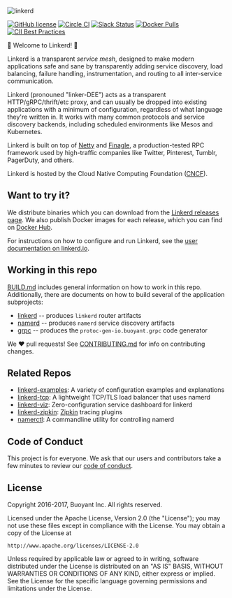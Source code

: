 ![linkerd][l5d-logo]

[![GitHub license][license-badge]](LICENSE)
[![Circle CI][l5d-ci-badge]][l5d-ci]
[![Slack Status][slack-badge]][slack]
[![Docker Pulls][docker-badge]][docker]
[![CII Best Practices][cii-badge]][cii]

:balloon: Welcome to Linkerd! :wave:

Linkerd is a transparent *service mesh*, designed to make modern applications
safe and sane by transparently adding service discovery, load balancing, failure
handling, instrumentation, and routing to all inter-service communication.

Linkerd (pronouned "linker-DEE") acts as a transparent HTTP/gRPC/thrift/etc
proxy, and can usually be dropped into existing applications with a minimum of
configuration, regardless of what language they're written in. It works with
many common protocols and service discovery backends, including scheduled
environments like Mesos and Kubernetes.

Linkerd is built on top of [Netty][netty] and [Finagle][finagle], a
production-tested RPC framework used by high-traffic companies like Twitter,
Pinterest, Tumblr, PagerDuty, and others.

Linkerd is hosted by the Cloud Native Computing Foundation ([CNCF][cncf]).

## Want to try it? ##

We distribute binaries which you can download from the [Linkerd releases
page][releases]. We also publish Docker images for each release, which you can
find on [Docker Hub][docker].

For instructions on how to configure and run Linkerd, see the [user
documentation on linkerd.io](https://linkerd.io).

## Working in this repo ##

[BUILD.md](BUILD.md) includes general information on how to work in this repo.
Additionally, there are documents on how to build several of the application
subprojects:

* [linkerd](linkerd/README.md) -- produces `linkerd` router artifacts
* [namerd](namerd/README.md) -- produces `namerd` service discovery artifacts
* [grpc](grpc/README.md) -- produces the `protoc-gen-io.buoyant.grpc` code generator

We :heart: pull requests! See [CONTRIBUTING.md](CONTRIBUTING.md) for info on
contributing changes.

## Related Repos ##

* [linkerd-examples][l5d-eg]: A variety of configuration examples and explanations
* [linkerd-tcp][l5d-tcp]: A lightweight TCP/TLS load balancer that uses namerd
* [linkerd-viz][l5d-viz]: Zero-configuration service dashboard for linkerd
* [linkerd-zipkin][l5d-zipkin]: [Zipkin][zipkin] tracing plugins
* [namerctl][namerctl]: A commandline utility for controlling namerd

## Code of Conduct ##

This project is for everyone. We ask that our users and contributors take a few
minutes to review our [code of conduct][coc].

## License ##

Copyright 2016-2017, Buoyant Inc. All rights reserved.

Licensed under the Apache License, Version 2.0 (the "License"); you may not use
these files except in compliance with the License. You may obtain a copy of the
License at

    http://www.apache.org/licenses/LICENSE-2.0

Unless required by applicable law or agreed to in writing, software distributed
under the License is distributed on an "AS IS" BASIS, WITHOUT WARRANTIES OR
CONDITIONS OF ANY KIND, either express or implied. See the License for the
specific language governing permissions and limitations under the License.

<!-- references -->
[cii-badge]:https://bestpractices.coreinfrastructure.org/projects/1445/badge
[cii]: https://bestpractices.coreinfrastructure.org/projects/1445
[cncf]: https://www.cncf.io/about
[coc]: https://github.com/linkerd/linkerd/wiki/Linkerd-code-of-conduct
[docker-badge]: https://img.shields.io/docker/pulls/buoyantio/linkerd.svg
[docker]: https://hub.docker.com/r/buoyantio/linkerd/
[finagle]: https://twitter.github.io/finagle/
[k8s]: https://k8s.io/
[l5d-ci-badge]: https://circleci.com/gh/linkerd/linkerd/tree/master.svg?style=shield&circle-token=06d80fc52dbaeaac316d09b7ad4ada6f7d2bf31f
[l5d-ci]: https://circleci.com/gh/linkerd/linkerd
[l5d-eg]: https://github.com/linkerd/linkerd-examples
[l5d-logo]: https://user-images.githubusercontent.com/9226/33582867-3e646e02-d90c-11e7-85a2-2e238737e859.png
[l5d-tcp]: https://github.com/linkerd/linkerd-tcp
[l5d-viz]: https://github.com/linkerd/linkerd-viz
[l5d-zipkin]: https://github.com/linkerd/linkerd-zipkin
[license-badge]: https://img.shields.io/github/license/linkerd/linkerd.svg
[namerctl]: https://github.com/linkerd/namerctl
[netty]: https://netty.io/
[slack-badge]: http://slack.linkerd.io/badge.svg
[slack]: http://slack.linkerd.io
[zipkin]: https://github.com/openzipkin/zipkin
[releases]: https://github.com/linkerd/linkerd/releases
